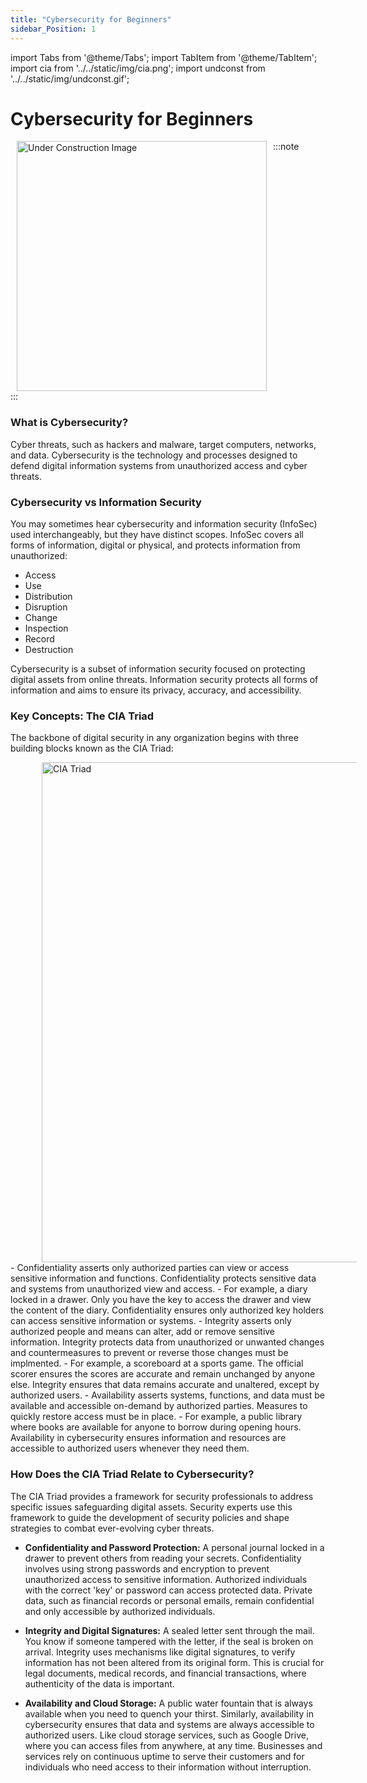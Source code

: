 ```yaml
---
title: "Cybersecurity for Beginners" 
sidebar_Position: 1
---
```


import Tabs from '@theme/Tabs';
import TabItem from '@theme/TabItem';
import cia from '../../static/img/cia.png';
import undconst from '../../static/img/undconst.gif';

# Cybersecurity for Beginners

<!--  -->
:::note
<img align="left" src={undconst} alt="Under Construction Image" width="400" hspace="10"/>
<br clear="both"/>
:::

### What is Cybersecurity?
Cyber threats, such as hackers and malware, target computers, networks, and data. Cybersecurity is the technology and processes designed to defend digital information systems from unauthorized access and cyber threats.


### Cybersecurity vs Information Security
You may sometimes hear cybersecurity and information security (InfoSec) used interchangeably, but they have distinct scopes. InfoSec covers all forms of information, digital or physical, and protects information from unauthorized:

- Access
- Use 
- Distribution
- Disruption
- Change 
- Inspection
- Record
- Destruction  

Cybersecurity is a subset of information security focused on protecting digital assets from online threats. Information security protects all forms of information and aims to ensure its privacy, accuracy, and accessibility. 

### Key Concepts: The CIA Triad
The backbone of digital security in any organization begins with three building blocks known as the CIA Triad:  

<img align="float" src={cia} alt="CIA Triad" width="800" hspace="50"/>
 
<Tabs>
  <TabItem value="Confidentiality" label="Confidentiality: Keeping Information Secret" default>
  - Confidentiality asserts only authorized parties can view or access sensitive information and functions. Confidentiality protects sensitive data and systems from unauthorized view and access.  
  - For example, a diary locked in a drawer. Only you have the key to access the drawer and view the content of the diary. Confidentiality ensures only authorized key holders can access sensitive information or systems.
  </TabItem>
  
  <TabItem value="Integrity" label="Integrity: Ensuring Data Accuracy and Trustworthiness">
  - Integrity asserts only authorized people and means can alter, add or remove sensitive information. Integrity protects data from unauthorized or unwanted changes and countermeasures to prevent or reverse those changes must be implmented.
  - For example, a scoreboard at a sports game. The official scorer ensures the scores are accurate and remain unchanged by anyone else. Integrity ensures that data remains accurate and unaltered, except by authorized users. 
  </TabItem>

  <TabItem value="Availability" label="Availability: Reliable Access to Information">
  - Availability asserts systems, functions, and data must be available and accessible on-demand by authorized parties. Measures to quickly restore access must be in place.
  - For example, a public library where books are available for anyone to borrow during opening hours. Availability in cybersecurity ensures information and resources are accessible to authorized users whenever they need them.
  </TabItem>
</Tabs>


### How Does the CIA Triad Relate to Cybersecurity?
The CIA Triad provides a framework for security professionals to address specific issues safeguarding digital assets. Security experts use this framework to guide the development of security policies and shape strategies to combat ever-evolving cyber threats.

- **Confidentiality and Password Protection:** A personal journal locked in a drawer to prevent others from reading your secrets. Confidentiality involves using strong passwords and encryption to prevent unauthorized access to sensitive information. Authorized individuals with the correct 'key' or password can access protected data. Private data, such as financial records or personal emails, remain confidential and only accessible by authorized individuals.  

- **Integrity and Digital Signatures:** A sealed letter sent through the mail. You know if someone tampered with the letter, if the seal is broken on arrival. Integrity uses mechanisms like digital signatures, to verify information has not been altered from its original form. This is crucial for legal documents, medical records, and financial transactions, where authenticity of the data is important. 

- **Availability and Cloud Storage:** A public water fountain that is always available when you need to quench your thirst. Similarly, availability in cybersecurity ensures that data and systems are always accessible to authorized users. Like cloud storage services, such as Google Drive, where you can access files from anywhere, at any time. Businesses and services rely on continuous uptime to serve their customers and for individuals who need access to their information without interruption.

